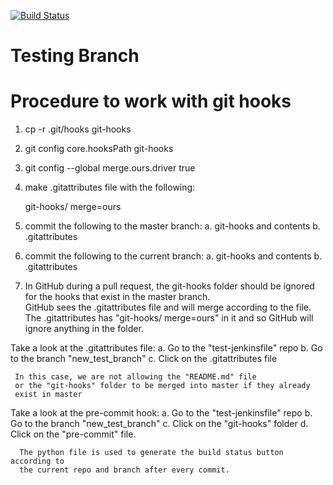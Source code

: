 




[![Build Status](https://jenkins.com/job/test-git-hooks/job/test-merge/badge/icon)](https://jenkins.com/job/test-git-hooks/job/test-merge/)





# Testing Branch

# Procedure to work with git hooks

1.  cp -r .git/hooks git-hooks
2.  git config core.hooksPath git-hooks
3.  git config --global merge.ours.driver true
4.  make .gitattributes file with the following:

    git-hooks/ merge=ours

5.  commit the following to the master branch:
     a.  git-hooks and contents
     b.  .gitattributes

6.  commit the following to the current branch:
     a.  git-hooks and contents
     b.  .gitattributes

7.  In GitHub during a pull request, the git-hooks folder should be ignored for the hooks that exist in the master branch.  
    GitHub sees the .gitattributes file and will merge according to the file. 
    The .gitattributes has "git-hooks/ merge=ours" in it and so GitHub will ignore anything in the folder.

Take a look at the .gitattributes file:
  a. Go to the "test-jenkinsfile" repo
  b. Go to the branch "new_test_branch"
  c. Click on the .gitattributes file

     In this case, we are not allowing the "README.md" file
     or the "git-hooks" folder to be merged into master if they already
     exist in master

Take a look at the pre-commit hook:
  a.  Go to the "test-jenkinsfile" repo
  b.  Go to the branch "new_test_branch"
  c.  Click on the "git-hooks" folder
  d.  Click on the "pre-commit" file.

      The python file is used to generate the build status button according to
      the current repo and branch after every commit.


